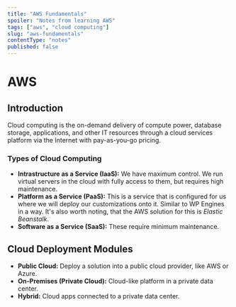 ```yaml
---
title: "AWS Fundamentals"   
spoiler: "Notes from learning AWS"  
tags: ["aws", "cloud computing"]
slug: "aws-fundamentals"
contentType: "notes"
published: false
---
```


# AWS

## Introduction

Cloud computing is the on-demand delivery of compute power, database storage, applications, and other IT resources through a cloud services platform via the Internet with pay-as-you-go pricing.

### Types of Cloud Computing

- **Intrastructure as a Service (IaaS):** We have maximum control. We run virtual servers in the cloud  with fully access to them, but requires high maintenance.
- **Platform as a Service (PaaS):** This is a service that is configured for us where we will deploy our customizations onto it. Similar to WP Engines in a way. It's also worth noting, that the AWS solution for this is _Elastic Beanstalk_.
- **Software as a Service (SaaS):** These require minimum maintenance.

## Cloud Deployment Modules

- **Public Cloud:** Deploy a solution into a public cloud provider, like AWS or Azure.
- **On-Premises (Private Cloud):** Cloud-like platform in a private data center.
- **Hybrid:** Cloud apps connected to a private data center.
